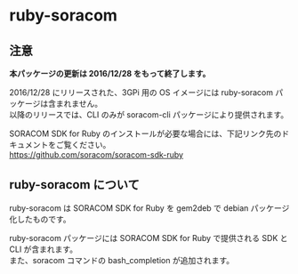 # ruby-soracom  

注意  
-
**本パッケージの更新は 2016/12/28 をもって終了します。**  
  
2016/12/28 にリリースされた、3GPi 用の OS イメージには ruby-soracom パッケージは含まれません。  
以降のリリースでは、CLI のみが soracom-cli パッケージにより提供されます。  

SORACOM SDK for Ruby のインストールが必要な場合には、下記リンク先のドキュメントをご覧ください。  
https://github.com/soracom/soracom-sdk-ruby  

ruby-soracom について
-
ruby-soracom は SORACOM SDK for Ruby を gem2deb で debian パッケージ化したものです。  

ruby-soracom パッケージには SORACOM SDK for Ruby で提供される SDK と CLI が含まれます。  
また、soracom コマンドの bash_completion が追加されます。  
